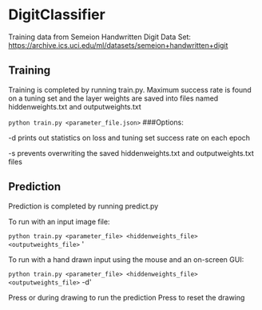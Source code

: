 # DigitClassifier

Training data from Semeion Handwritten Digit Data Set:
https://archive.ics.uci.edu/ml/datasets/semeion+handwritten+digit

## Training
Training is completed by running train.py.
Maximum success rate is found on a tuning set and the layer weights are saved into files named hiddenweights.txt and outputweights.txt

`python train.py <parameter_file.json>`
###Options:

  -d prints out statistics on loss and tuning set success rate on each epoch
  
  -s prevents overwriting the saved hiddenweights.txt and outputweights.txt files

## Prediction
Prediction is completed by running predict.py

To run with an input image file:

`python train.py <parameter_file> <hiddenweights_file> <outputweights_file>` <inputfile>'

To run with a hand drawn input using the mouse and an on-screen GUI:

`python train.py <parameter_file> <hiddenweights_file> <outputweights_file>` -d'

Press <esc> or <enter> during drawing to run the prediction
Press <r> to reset the drawing
